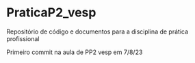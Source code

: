 # PraticaP2_vesp
Repositório de código e documentos para a disciplina de prática profissional

Primeiro commit na aula de PP2 vesp em 7/8/23
